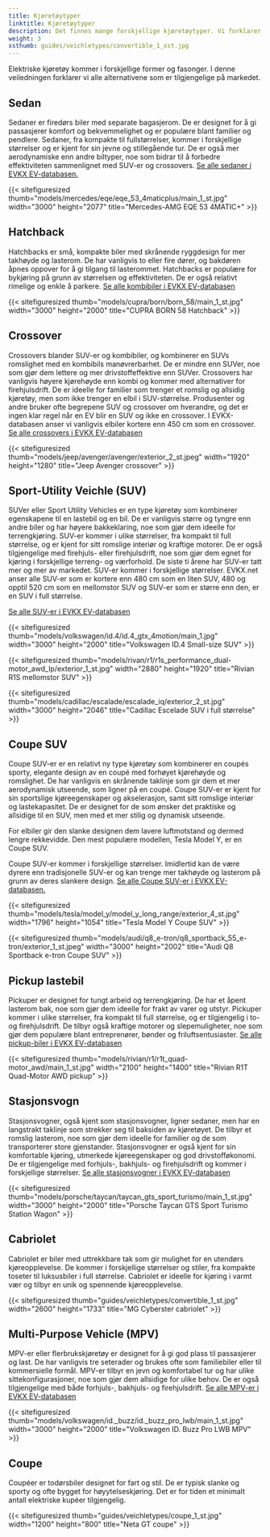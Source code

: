 ```yaml
---
title: Kjøretøytyper
linktitle: Kjøretøytyper
description: Det finnes mange forskjellige kjøretøytyper. Vi forklarer forskjellen.
weight: 3
xsthumb: guides/veichletypes/convertible_1_xst.jpg
---
```

<!-- markdownlint-disable MD033 -->
Elektriske kjøretøy kommer i forskjellige former og fasonger. I denne veiledningen forklarer vi alle alternativene som er tilgjengelige på markedet.

## Sedan

Sedaner er firedørs biler med separate bagasjerom. De er designet for å gi passasjerer komfort og bekvemmelighet og er populære blant familier og pendlere. Sedaner, fra kompakte til fullstørrelser, kommer i forskjellige størrelser og er kjent for sin jevne og stillegående tur. De er også mer aerodynamiske enn andre biltyper, noe som bidrar til å forbedre effektiviteten sammenlignet med SUV-er og crossovers. [Se alle sedaner i EVKX EV-databasen.](https://evkx.net/evsearch/?sortOrder=Name&evType=Sedan)

{{< sitefiguresized thumb="models/mercedes/eqe/eqe_53_4maticplus/main_1_st.jpg" width="3000" height="2077" title="Mercedes-AMG EQE 53 4MATIC+" >}}

## Hatchback

Hatchbacks er små, kompakte biler med skrånende ryggdesign for mer takhøyde og lasterom. De har vanligvis to eller fire dører, og bakdøren åpnes oppover for å gi tilgang til lasterommet. Hatchbacks er populære for bykjøring på grunn av størrelsen og effektiviteten. De er også relativt rimelige og enkle å parkere. [Se alle kombibiler i EVKX EV-databasen](https://evkx.net/evsearch/?sortOrder=Name&evType=Hatchback)

{{< sitefiguresized thumb="models/cupra/born/born_58/main_1_st.jpg" width="3000" height="2000" title="CUPRA BORN 58 Hatchback" >}}

## Crossover

Crossovers blander SUV-er og kombibiler, og kombinerer en SUVs romslighet med en kombibils manøvrerbarhet. De er mindre enn SUVer, noe som gjør dem lettere og mer drivstoffeffektive enn SUVer. Crossovers har vanligvis høyere kjørehøyde enn kombi og kommer med alternativer for firehjulsdrift. De er ideelle for familier som trenger et romslig og allsidig kjøretøy, men som ikke trenger en elbil i SUV-størrelse. Produsenter og andre bruker ofte begrepene SUV og crossover om hverandre, og det er ingen klar regel når en EV blir en SUV og ikke en crossover. I EVKX-databasen anser vi vanligvis elbiler kortere enn 450 cm som en crossover. [Se alle crossovers i EVKX EV-databasen](https://evkx.net/evsearch/?sortOrder=Name&evType=Crossover)

{{< sitefiguresized thumb="models/jeep/avenger/avenger/exterior_2_st.jpeg" width="1920" height="1280" title="Jeep Avenger crossover" >}}

## Sport-Utility Veichle (SUV)

SUVer eller Sport Utility Vehicles er en type kjøretøy som kombinerer egenskapene til en lastebil og en bil. De er vanligvis større og tyngre enn andre biler og har høyere bakkeklaring, noe som gjør dem ideelle for terrengkjøring. SUV-er kommer i ulike størrelser, fra kompakt til full størrelse, og er kjent for sitt romslige interiør og kraftige motorer. De er også tilgjengelige med firehjuls- eller firehjulsdrift, noe som gjør dem egnet for kjøring i forskjellige terreng- og værforhold. De siste ti årene har SUV-er tatt mer og mer av markedet. SUV-er kommer i forskjellige størrelser. EVKX.net anser alle SUV-er som er kortere enn 480 cm som en liten SUV, 480 og opptil 520 cm som en mellomstor SUV og SUV-er som er større enn den, er en SUV i full størrelse.

[Se alle SUV-er i EVKX EV-databasen](https://evkx.net/evsearch/?sortOrder=Name&evType=SUV)

{{< sitefiguresized thumb="models/volkswagen/id.4/id.4_gtx_4motion/main_1.jpg" width="3000" height="2000" title="Volkswagen ID.4 Small-size SUV" >}}

{{< sitefiguresized thumb="models/rivan/r1/r1s_performance_dual-motor_awd_lp/exterior_1_st.jpg" width="2880" height="1920" title="Rivian R1S mellomstor SUV" >}}

{{< sitefiguresized thumb="models/cadillac/escalade/escalade_iq/exterior_2_st.jpg" width="3000" height="2046" title="Cadillac Escelade SUV i full størrelse" >}}

## Coupe SUV

Coupe SUV-er er en relativt ny type kjøretøy som kombinerer en coupés sporty, elegante design av en coupé med forhøyet kjørehøyde og romslighet. De har vanligvis en skrånende taklinje som gir dem et mer aerodynamisk utseende, som ligner på en coupé. Coupe SUV-er er kjent for sin sportslige kjøreegenskaper og akselerasjon, samt sitt romslige interiør og lastekapasitet. De er designet for de som ønsker det praktiske og allsidige til en SUV, men med et mer stilig og dynamisk utseende.

For elbiler gir den slanke designen dem lavere luftmotstand og dermed lengre rekkevidde. Den mest populære modellen, Tesla Model Y, er en Coupe SUV.

Coupe SUV-er kommer i forskjellige størrelser. Imidlertid kan de være dyrere enn tradisjonelle SUV-er og kan trenge mer takhøyde og lasterom på grunn av deres slankere design. [Se alle Coupe SUV-er i EVKX EV-databasen.](https://evkx.net/evsearch/?sortOrder=Name&evType=CoupeSUV)

{{< sitefiguresized thumb="models/tesla/model_y/model_y_long_range/exterior_4_st.jpg" width="1796" height="1054" title="Tesla Model Y Coupe SUV" >}}

{{< sitefiguresized thumb="models/audi/q8_e-tron/q8_sportback_55_e-tron/exterior_1_st.jpeg" width="3000" height="2002" title="Audi Q8 Sportback e-tron Coupe SUV" >}}
## Pickup lastebil

Pickuper er designet for tungt arbeid og terrengkjøring. De har et åpent lasterom bak, noe som gjør dem ideelle for frakt av varer og utstyr. Pickuper kommer i ulike størrelser, fra kompakt til full størrelse, og er tilgjengelig i to- og firehjulsdrift. De tilbyr også kraftige motorer og slepemuligheter, noe som gjør dem populære blant entreprenører, bønder og friluftsentusiaster. [Se alle pickup-biler i EVKX EV-databasen](https://evkx.net/evsearch/?sortOrder=Name&evType=PickupTruck)

{{< sitefiguresized thumb="models/rivian/r1/r1t_quad-motor_awd/main_1_st.jpg" width="2100" height="1400" title="Rivian R1T Quad-Motor AWD pickup" >}}

## Stasjonsvogn

Stasjonsvogner, også kjent som stasjonsvogner, ligner sedaner, men har en langstrakt taklinje som strekker seg til baksiden av kjøretøyet. De tilbyr et romslig lasterom, noe som gjør dem ideelle for familier og de som transporterer store gjenstander. Stasjonsvogner er også kjent for sin komfortable kjøring, utmerkede kjøreegenskaper og god drivstofføkonomi. De er tilgjengelige med forhjuls-, bakhjuls- og firehjulsdrift og kommer i forskjellige størrelser. [Se alle stasjonsvogner i EVKX EV-databasen](https://evkx.net/evsearch/?sortOrder=Name&evType=StationWagon)

{{< sitefiguresized thumb="models/porsche/taycan/taycan_gts_sport_turismo/main_1_st.jpg" width="3000" height="2000" title="Porsche Taycan GTS Sport Turismo Station Wagon" >}}

## Cabriolet

Cabriolet er biler med uttrekkbare tak som gir mulighet for en utendørs kjøreopplevelse. De kommer i forskjellige størrelser og stiler, fra kompakte toseter til luksusbiler i full størrelse. Cabriolet er ideelle for kjøring i varmt vær og tilbyr en unik og spennende kjøreopplevelse.

{{< sitefiguresized thumb="guides/veichletypes/convertible_1_st.jpg" width="2600" height="1733" title="MG Cyberster cabriolet" >}}

## Multi-Purpose Vehicle (MPV)

MPV-er eller flerbrukskjøretøy er designet for å gi god plass til passasjerer og last. De har vanligvis tre seterader og brukes ofte som familiebiler eller til kommersielle formål. MPV-er tilbyr en jevn og komfortabel tur og har ulike sittekonfigurasjoner, noe som gjør dem allsidige for ulike behov. De er også tilgjengelige med både forhjuls-, bakhjuls- og firehjulsdrift. [Se alle MPV-er i EVKX EV-databasen](https://evkx.net/evsearch/?sortOrder=Name&evType=MPV)

{{< sitefiguresized thumb="models/volkswagen/id._buzz/id._buzz_pro_lwb/main_1_st.jpg" width="3000" height="2000" title="Volkswagen ID. Buzz Pro LWB MPV" >}}

## Coupe

Coupéer er todørsbiler designet for fart og stil. De er typisk slanke og sporty og ofte bygget for høyytelseskjøring. Det er for tiden et minimalt antall elektriske kupéer tilgjengelig.

{{< sitefiguresized thumb="guides/veichletypes/coupe_1_st.jpg" width="1200" height="800" title="Neta GT coupe" >}}